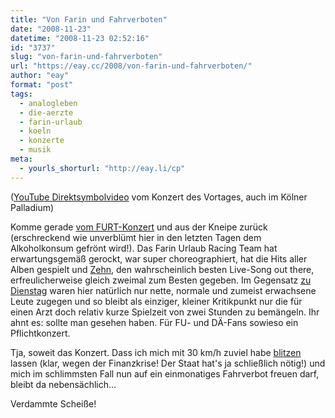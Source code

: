 ```yaml
---
title: "Von Farin und Fahrverboten"
date: "2008-11-23"
datetime: "2008-11-23 02:52:16"
id: "3737"
slug: "von-farin-und-fahrverboten"
url: "https://eay.cc/2008/von-farin-und-fahrverboten/"
author: "eay"
format: "post"
tags:
  - analogleben
  - die-aerzte
  - farin-urlaub
  - koeln
  - konzerte
  - musik
meta:
  - yourls_shorturl: "http://eay.li/cp"
---
```


 ([YouTube Direktsymbolvideo](http://www.youtube.com/watch?v=VRBdXmP8qxA) vom Konzert des Vortages, auch im Kölner Palladium)

Komme gerade [vom FURT-Konzert](//eay.cc/2008/mein-krachgarten/) und aus der Kneipe zurück (erschreckend wie unverblümt hier in den letzten Tagen dem Alkoholkonsum gefrönt wird!). Das Farin Urlaub Racing Team hat erwartungsgemäß gerockt, war super choreographiert, hat die Hits aller Alben gespielt und [Zehn](http://clk.tradedoubler.com/click?p=23761&a=1380002&url=http%3A%2F%2Fitunes.apple.com%2FWebObjects%2FMZStore.woa%2Fwa%2FviewAlbum%3Fi%3D292947431%26id%3D292947427%26s%3D143443%26partnerId%3D2003), den wahrscheinlich besten Live-Song out there, erfreulicherweise gleich zweimal zum Besten gegeben. Im Gegensatz [zu Dienstag](//eay.cc/2008/the-kooks-live/) waren hier natürlich nur nette, normale und zumeist erwachsene Leute zugegen und so bleibt als einziger, kleiner Kritikpunkt nur die für einen Arzt doch relativ kurze Spielzeit von zwei Stunden zu bemängeln. Ihr ahnt es: sollte man gesehen haben. Für FU- und DÄ-Fans sowieso ein Pflichtkonzert.

Tja, soweit das Konzert. Dass ich mich mit 30 km/h zuviel habe [blitzen](//eay.cc/2007/wer-hat-diesen-raser-gesehen/) lassen (klar, wegen der Finanzkrise! Der Staat hat's ja schließlich nötig!) und mich im schlimmsten Fall nun auf ein einmonatiges Fahrverbot freuen darf, bleibt da nebensächlich...

Verdammte Scheiße!
